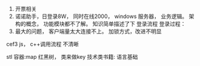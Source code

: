 1. 开票相关
2. 诺诺助手，日登录8W， 同时在线2000， windows 服务器， 业务逻辑。 架构的概念， 功能模块都不了解。 知识简单描述了下 登录流程
登录过程： 
3. 最大的问题， 客户端量太大连接不上。 加锁方式，改进不明显

cef3  js， c++调用流程 不清晰

stl 容器:map 红黑树， 类来做key
技术类书籍: 语言基础